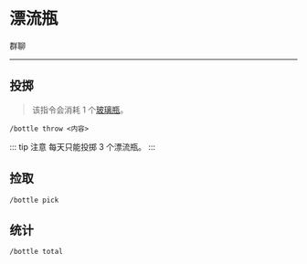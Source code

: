 # 漂流瓶
<span class="span-group">群聊</span>

---

## 投掷
> 该指令会消耗 1 个[玻璃瓶](/module/base/#物品)。
```
/bottle throw <内容>
```
::: tip 注意
每天只能投掷 3 个漂流瓶。
:::

## 捡取
```
/bottle pick
```

## 统计
```
/bottle total
```